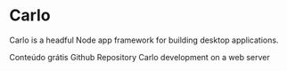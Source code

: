 # Carlo

Carlo is a headful Node app framework for building desktop applications.

<ResourceGroupTitle>Conteúdo grátis</ResourceGroupTitle>
<BadgeLink colorScheme='yellow' badgeText='Official Rep' href='https://github.com/GoogleChromeLabs/carlo'>Github Repository</BadgeLink>
<BadgeLink colorScheme='yellow' badgeText='Read' href='https://blog.agney.dev/carlo-on-web-server/'>Carlo development on a web server</BadgeLink>
